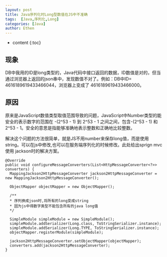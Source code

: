 ```yaml
---
layout: post
title: Java序列化时Long型数值在JS中不准确
tags:  [Java,序列化,Long]
categories: [Java]
author: Ethen
---
```


* content
{:toc}

## 现象
DB中我用的ID是long类型的，Java代码中接口返回的数据，ID数值是对的，但当通过浏览器上返回的json串中，发现数值不对了。例如：DB中ID= 4616189619433466044，浏览器上变成了 4616189619433466000。




## 原因

原来是JavaScript数值类型取值范围导致的问题，JavaScript中Number类型的能安全的表示数字的范围在 -(2^53 - 1) 到 2^53 - 1 之间之间，包含-(2^53 - 1) 和 2^53 - 1。安全的意思是指能够准确地表示整数和正确地比较整数。
 
解决这个问题的方法很简单，就是JS不用number来保存long值，而是使用string。可以在js中修改,也可以在服务端序列化的时候修改。此处给出sprign mvc 使用 jackson时的解决方案。
 
```
@Override
public void configureMessageConverters(List<HttpMessageConverter<?>> converters) {
  MappingJackson2HttpMessageConverter jackson2HttpMessageConverter = new MappingJackson2HttpMessageConverter();
 
  ObjectMapper objectMapper = new ObjectMapper();
 
  /**
  * 序列换成json时,将所有的long变成string
  * 因为js中得数字类型不能包含所有的java long值
  */
  
  SimpleModule simpleModule = new SimpleModule();
  simpleModule.addSerializer(Long.class, ToStringSerializer.instance);
  simpleModule.addSerializer(Long.TYPE, ToStringSerializer.instance);
  objectMapper.registerModule(simpleModule);
 
  jackson2HttpMessageConverter.setObjectMapper(objectMapper);
  converters.add(jackson2HttpMessageConverter);
}
```
